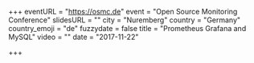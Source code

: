 +++
eventURL = "https://osmc.de"
event = "Open Source Monitoring Conference"
slidesURL = ""
city = "Nuremberg"
country = "Germany"
country_emoji = "de"
fuzzydate = false
title = "Prometheus Grafana and MySQL"
video = ""
date = "2017-11-22"

+++

